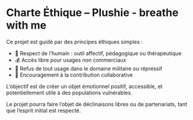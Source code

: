 # Charte Éthique – Plushie - breathe with me

Ce projet est guidé par des principes éthiques simples :

- 🌱 Respect de l’humain : outil affectif, pédagogique ou thérapeutique
- 💰 Accès libre pour usages non commerciaux
- 🛑 Refus de tout usage dans le domaine militaire ou répressif
- 🤝 Encouragement à la contribution collaborative

L’objectif est de créer un objet émotionnel positif, accessible, et potentiellement utile à des populations vulnérables.

Le projet pourra faire l’objet de déclinaisons libres ou de partenariats, tant que l’esprit initial est respecté.
